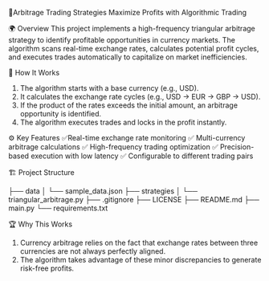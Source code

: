 🚀Arbitrage Trading Strategies
Maximize Profits with Algorithmic Trading

🌍 Overview
This project implements a high-frequency triangular arbitrage strategy to identify profitable opportunities in currency markets. The algorithm scans real-time exchange rates, calculates potential profit cycles, and executes trades automatically to capitalize on market inefficiencies.

🧠 How It Works
1. The algorithm starts with a base currency (e.g., USD).
2. It calculates the exchange rate cycles (e.g., USD → EUR → GBP → USD).
3. If the product of the rates exceeds the initial amount, an arbitrage opportunity is identified.
4. The algorithm executes trades and locks in the profit instantly.

⚙️  Key Features
✅Real-time exchange rate monitoring
✅ Multi-currency arbitrage calculations
✅ High-frequency trading optimization
✅ Precision-based execution with low latency
✅ Configurable to different trading pairs

🏗️ Project Structure

├── data
│   └── sample_data.json
├── strategies
│   └── triangular_arbitrage.py
├── .gitignore
├── LICENSE
├── README.md
├── main.py
└── requirements.txt  

🏆 Why This Works
1. Currency arbitrage relies on the fact that exchange rates between three currencies are not always perfectly aligned.
2. The algorithm takes advantage of these minor discrepancies to generate risk-free profits.
